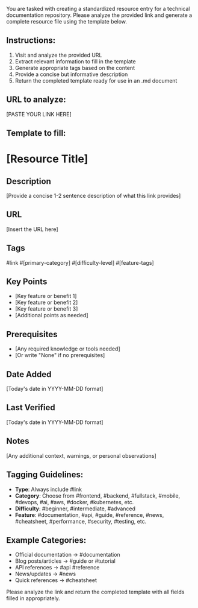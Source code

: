 You are tasked with creating a standardized resource entry for a technical documentation repository. Please analyze the provided link and generate a complete resource file using the template below.

## Instructions:
1. Visit and analyze the provided URL
2. Extract relevant information to fill in the template
3. Generate appropriate tags based on the content
4. Provide a concise but informative description
6. Return the completed template ready for use in an .md document

## URL to analyze:
[PASTE YOUR LINK HERE]

## Template to fill:

# [Resource Title]

## Description
[Provide a concise 1-2 sentence description of what this link provides]

## URL
[Insert the URL here]

## Tags
#link #[primary-category] #[difficulty-level] #[feature-tags]

## Key Points
- [Key feature or benefit 1]
- [Key feature or benefit 2]
- [Key feature or benefit 3]
- [Additional points as needed]

## Prerequisites
- [Any required knowledge or tools needed]
- [Or write "None" if no prerequisites]

## Date Added
[Today's date in YYYY-MM-DD format]

## Last Verified
[Today's date in YYYY-MM-DD format]

## Notes
[Any additional context, warnings, or personal observations]

## Tagging Guidelines:
- **Type**: Always include #link
- **Category**: Choose from #frontend, #backend, #fullstack, #mobile, #devops, #ai, #aws, #docker, #kubernetes, etc.
- **Difficulty**: #beginner, #intermediate, #advanced
- **Feature**: #documentation, #api, #guide, #reference, #news, #cheatsheet, #performance, #security, #testing, etc.

## Example Categories:
- Official documentation → #documentation
- Blog posts/articles → #guide or #tutorial
- API references → #api #reference
- News/updates → #news
- Quick references → #cheatsheet

Please analyze the link and return the completed template with all fields filled in appropriately.